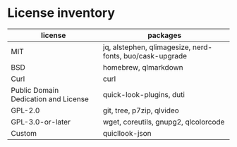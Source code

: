 # License inventory

| license                              | packages                                                 |
| ------------------------------------ | -------------------------------------------------------- |
| MIT                                  | jq, alstephen, qlimagesize, nerd-fonts, buo/cask-upgrade |
| BSD                                  | homebrew, qlmarkdown                                     |
| Curl                                 | curl                                                     |
| Public Domain Dedication and License | quick-look-plugins, duti                                 |
| GPL-2.0                              | git, tree, p7zip, qlvideo                                |
| GPL-3.0-or-later                     | wget, coreutils, gnupg2, qlcolorcode                     |
| Custom                               | quicllook-json                                           |
